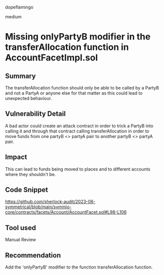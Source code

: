 dopeflamingo

medium

# Missing onlyPartyB modifier in the transferAllocation function in AccountFacetImpl.sol

## Summary

The transferAllocation function should only be able to be called by a PartyB and not a PartyA or anyone else for that matter as this could lead to unexpected behaviour.

## Vulnerability Detail

A bad actor could create an attack contract in order to trick a PartyB into calling it and through that contract calling transferAllocation in order to move funds from one partyB <> partyA pair to another partyB <> partyA pair. 

## Impact

This can lead to funds being moved to places and to different accounts where they shouldn't be.

## Code Snippet

https://github.com/sherlock-audit/2023-06-symmetrical/blob/main/symmio-core/contracts/facets/Account/AccountFacet.sol#L98-L106

## Tool used

Manual Review

## Recommendation

Add the 'onlyPartyB' modifier to the function transferAllocation function.
